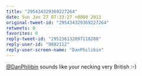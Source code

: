 ```yaml
---
title: "295434329369227264"
date: Sun Jan 27 07:33:27 +0000 2013
original-tweet-id: "295434329369227264"
retweets: 0
favorites: 0
reply-tweet-id: "295236132097118208"
reply-user-id: "9892112"
reply-user-screen-name: "DanPhilibin"
---
```

<a href="https://twitter.com/DanPhilibin">@DanPhilibin</a> sounds like your necking very British :-)
